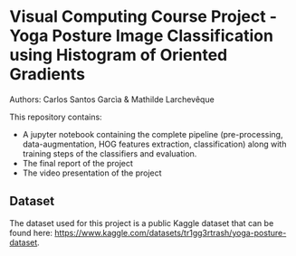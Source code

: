 # Visual Computing Course Project - Yoga Posture Image Classification using Histogram of Oriented Gradients

Authors: Carlos Santos Garcìa & Mathilde Larchevêque 


This repository contains:
- A jupyter notebook containing the complete pipeline (pre-processing, data-augmentation, HOG features extraction, classification) along with training steps of the classifiers and evaluation.
- The final report of the project
- The video presentation of the project

## Dataset 

The dataset used for this project is a public Kaggle dataset that can be found here:
https://www.kaggle.com/datasets/tr1gg3rtrash/yoga-posture-dataset. 
